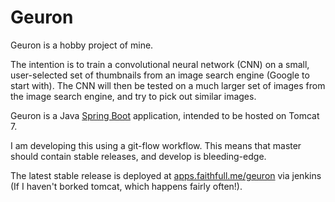 # Geuron
Geuron is a hobby project of mine.

The intention is to train a convolutional neural network (CNN) on a small, user-selected set of thumbnails from an image search engine (Google to start with).
The CNN will then be tested on a much larger set of images from the image search engine, and try to pick out similar images.

Geuron is a Java [Spring Boot](http://projects.spring.io/spring-boot/) application, intended to be hosted on Tomcat 7.

I am developing this using a git-flow workflow. This means that master should contain stable releases, and develop is bleeding-edge.

The latest stable release is deployed at [apps.faithfull.me/geuron](http://apps.faithfull.me/geuron) via jenkins (If I haven't borked tomcat, which happens fairly often!).
